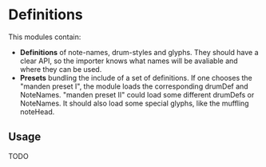 # Definitions
This modules contain:
- **Definitions** of note-names, drum-styles and glyphs.
	They should have a clear API, so the importer knows what names
	will be avaliable and where they can be used. 
- **Presets** bundling the include of a set of definitions.
	If one chooses the "manden preset I", the module loads
	the corresponding drumDef and NoteNames. "manden preset II"
	could load some different drumDefs or NoteNames. It should also load
	some special glyphs, like the muffling noteHead.

## Usage
TODO

